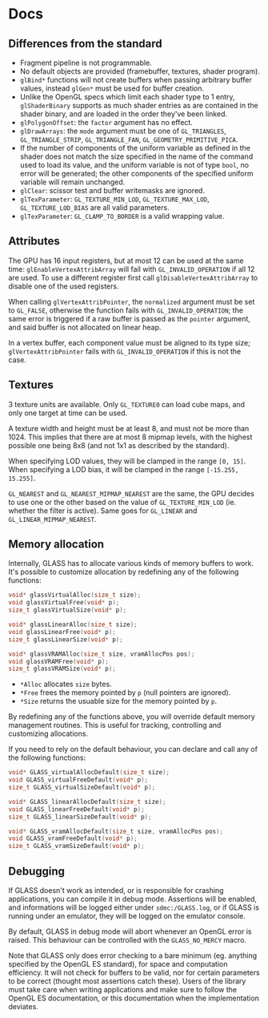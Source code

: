 # Docs

## Differences from the standard

- Fragment pipeline is not programmable.
- No default objects are provided (framebuffer, textures, shader program).
- `glBind*` functions will not create buffers when passing arbitrary buffer values, instead `glGen*` must be used for buffer creation.
- Unlike the OpenGL specs which limit each shader type to 1 entry, `glShaderBinary` supports as much shader entries as are contained in the shader binary, and are loaded in the order they've been linked.
- `glPolygonOffset`: the `factor` argument has no effect.
- `glDrawArrays`: the `mode` argument must be one of `GL_TRIANGLES`, `GL_TRIANGLE_STRIP`, `GL_TRIANGLE_FAN`, `GL_GEOMETRY_PRIMITIVE_PICA`.
- If the number of components of the uniform variable as defined in the shader does not match the size specified in the name of the command used to load its value, and the uniform variable is not of type `bool`, no error will be generated; the other components of the specified uniform variable will remain unchanged.
- `glClear`: scissor test and buffer writemasks are ignored.
- `glTexParameter`: `GL_TEXTURE_MIN_LOD`, `GL_TEXTURE_MAX_LOD`, `GL_TEXTURE_LOD_BIAS` are all valid parameters.
- `glTexParameter`: `GL_CLAMP_TO_BORDER` is a valid wrapping value.

## Attributes

The GPU has 16 input registers, but at most 12 can be used at the same time: `glEnableVertexAttribArray` will fail with `GL_INVALID_OPERATION` if all 12 are used. To use a different register first call `glDisableVertexAttribArray` to disable one of the used registers.

When calling `glVertexAttribPointer`, the `normalized` argument must be set to `GL_FALSE`, otherwise the function fails with `GL_INVALID_OPERATION`; the same error is triggered if a raw buffer is passed as the `pointer` argument, and said buffer is not allocated on linear heap.

In a vertex buffer, each component value must be aligned to its type size; `glVertexAttribPointer` fails with `GL_INVALID_OPERATION` if this is not the case.

## Textures

3 texture units are available. Only `GL_TEXTURE0` can load cube maps, and only one target at time can be used.

A texture width and height must be at least 8, and must not be more than 1024. This implies that there are at most 8 mipmap levels, with the highest possible one being 8x8 (and not 1x1 as described by the standard).

When specifying LOD values, they will be clamped in the range `[0, 15]`. When specifying a LOD bias, it will be clamped in the range `[-15.255, 15.255]`.

`GL_NEAREST` and `GL_NEAREST_MIPMAP_NEAREST` are the same, the GPU decides to use one or the other based on the value of `GL_TEXTURE_MIN_LOD` (ie. whether the filter is active). Same goes for `GL_LINEAR` and `GL_LINEAR_MIPMAP_NEAREST`.

## Memory allocation

Internally, GLASS has to allocate various kinds of memory buffers to work. It's possible to customize allocation by redefining any of the following functions:

```c
void* glassVirtualAlloc(size_t size);
void glassVirtualFree(void* p);
size_t glassVirtualSize(void* p);

void* glassLinearAlloc(size_t size);
void glassLinearFree(void* p);
size_t glassLinearSize(void* p);

void* glassVRAMAlloc(size_t size, vramAllocPos pos);
void glassVRAMFree(void* p);
size_t glassVRAMSize(void* p);
```

- `*Alloc` allocates `size` bytes.
- `*Free` frees the memory pointed by `p` (null pointers are ignored).
- `*Size` returns the usuable size for the memory pointed by `p`.

By redefining any of the functions above, you will override default memory management routines. This is useful for tracking, controlling and customizing allocations.

If you need to rely on the default behaviour, you can declare and call any of the following functions:

```c
void* GLASS_virtualAllocDefault(size_t size);
void GLASS_virtualFreeDefault(void* p);
size_t GLASS_virtualSizeDefault(void* p);

void* GLASS_linearAllocDefault(size_t size);
void GLASS_linearFreeDefault(void* p);
size_t GLASS_linearSizeDefault(void* p);

void* GLASS_vramAllocDefault(size_t size, vramAllocPos pos);
void GLASS_vramFreeDefault(void* p);
size_t GLASS_vramSizeDefault(void* p);
```

## Debugging

If GLASS doesn't work as intended, or is responsible for crashing applications, you can compile it in debug mode. Assertions will be enabled, and informations will be logged either under `sdmc:/GLASS.log`, or if GLASS is running under an emulator, they will be logged on the emulator console.

By default, GLASS in debug mode will abort whenever an OpenGL error is raised. This behaviour can be controlled with the `GLASS_NO_MERCY` macro.

Note that GLASS only does error checking to a bare minimum (eg. anything specified by the OpenGL ES standard), for space and computation efficiency. It will not check for buffers to be valid, nor for certain parameters to be correct (thought most assertions catch these). Users of the library must take care when writing applications and make sure to follow the OpenGL ES documentation, or this documentation when the implementation deviates.
